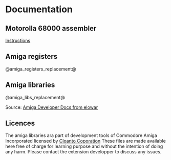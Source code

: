 # Documentation

## Motorolla 68000 assembler
[Instructions](instructionset)

## Amiga registers
@amiga_registers_replacement@

## Amiga libraries
@amiga_libs_replacement@

Source: [Amiga Developer Docs from elowar](http://amigadev.elowar.com/)

## Licences
The amiga libraries ara part of development tools of Commodore Amiga Incorporated licensed by [Cloanto Coporation](https://cloanto.com)
These files are made available here free of charge for learning purpose and without the intention of doing any harm.
Please contact the extension developper to discuss any issues.